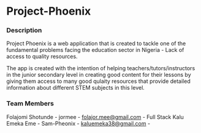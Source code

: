 # Project-Phoenix

### Description
Project Phoenix is a web application that is created to tackle one of the fundamental problems facing the education sector in Nigeria - Lack of access to quality resources.

The app is created with the intention of helping teachers/tutors/instructors in the junior secondary level in creating good content for their lessons by giving them access to many good qulaity resources that provide detailed information about different STEM subjects in this level.

### Team Members

Folajomi Shotunde - jormee  - folajor.mee@gmail.com - Full Stack
Kalu Emeka Eme - Sam-Pheonix - kaluemeka38@gmail.com - 
